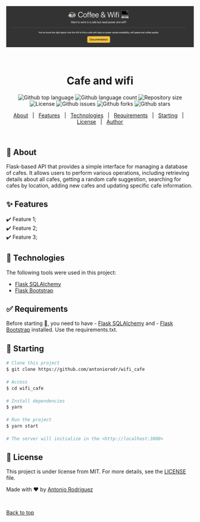 <div align="center" id="top"> 
  <img src="./.github/cafe_wifi.png" alt="cafe_and_wifi" />

  &#xa0;

  <!-- <a href="https://wifi_cafe.netlify.app">Demo</a> -->
</div>

<h1 align="center">Cafe and wifi</h1>

<p align="center">
  <img alt="Github top language" src="https://img.shields.io/github/languages/top/antoniorodr/cafe_and_wifi?color=56BEB8">

  <img alt="Github language count" src="https://img.shields.io/github/languages/count/antoniorodr/cafe_and_wifi?color=56BEB8">

  <img alt="Repository size" src="https://img.shields.io/github/repo-size/antoniorodr/cafe_and_wifi?color=56BEB8">

  <img alt="License" src="https://img.shields.io/github/license/antoniorodr/cafe_and_wifi?color=56BEB8">

  <img alt="Github issues" src="https://img.shields.io/github/issues/antoniorodr/cafe_and_wifi?color=56BEB8" />

  <img alt="Github forks" src="https://img.shields.io/github/forks/antoniorodr/cafe_and_wifi?color=56BEB8" />

  <img alt="Github stars" src="https://img.shields.io/github/stars/antoniorodr/cafe_and_wifi?color=56BEB8" />
</p>

<!-- Status -->

<!-- <h4 align="center"> 
	🚧  Wifi_cafe 🚀 Under construction...  🚧
</h4> 

<hr> -->

<p align="center">
  <a href="#dart-about">About</a> &#xa0; | &#xa0; 
  <a href="#sparkles-features">Features</a> &#xa0; | &#xa0;
  <a href="#rocket-technologies">Technologies</a> &#xa0; | &#xa0;
  <a href="#white_check_mark-requirements">Requirements</a> &#xa0; | &#xa0;
  <a href="#checkered_flag-starting">Starting</a> &#xa0; | &#xa0;
  <a href="#memo-license">License</a> &#xa0; | &#xa0;
  <a href="https://github.com/antoniorodr" target="_blank">Author</a>
</p>

<br>

## :dart: About ##

Flask-based API that provides a simple interface for managing a database of cafes. It allows users to perform various operations, including retrieving details about all cafes, getting a random cafe suggestion, searching for cafes by location, adding new cafes and updating specific cafe information.

## :sparkles: Features ##

:heavy_check_mark: Feature 1;\
:heavy_check_mark: Feature 2;\
:heavy_check_mark: Feature 3;

## :rocket: Technologies ##

The following tools were used in this project:

- [Flask SQLAlchemy](https://flask-sqlalchemy.readthedocs.io/en/stable/)
- [Flask Bootstrap](https://pythonhosted.org/Flask-Bootstrap/)

## :white_check_mark: Requirements ##

Before starting :checkered_flag:, you need to have - [Flask SQLAlchemy](https://flask-sqlalchemy.readthedocs.io/en/stable/) and - [Flask Bootstrap](https://pythonhosted.org/Flask-Bootstrap/) installed. Use the requirements.txt.

## :checkered_flag: Starting ##

```bash
# Clone this project
$ git clone https://github.com/antoniorodr/wifi_cafe

# Access
$ cd wifi_cafe

# Install dependencies
$ yarn

# Run the project
$ yarn start

# The server will initialize in the <http://localhost:3000>
```

## :memo: License ##

This project is under license from MIT. For more details, see the [LICENSE](LICENSE.md) file.


Made with :heart: by <a href="https://github.com/antoniorodr" target="_blank">Antonio Rodriguez</a>

&#xa0;

<a href="#top">Back to top</a>
